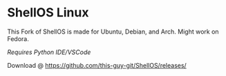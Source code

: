 # ShellOS Linux
This Fork of ShellOS is made for Ubuntu, Debian, and Arch. Might work on Fedora.

*Requires Python IDE/VSCode*

Download @ https://github.com/this-guy-git/ShellOS/releases/

